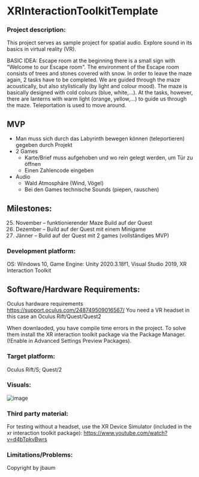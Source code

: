 # XRInteractionToolkitTemplate

### Project description: 
This project serves as sample project for spatial audio. 
Explore sound in its basics in virtual reality (VR).

BASIC IDEA:
Escape room at the beginning there is a small sign with "Welcome to our Escape room". The environment of the Escape room consists of trees and stones covered with snow. In order to leave the maze again, 2 tasks have to be completed. We are guided through the maze acoustically, but also stylistically (by light and colour mood). The maze is basically designed with cold colours (blue, white,...). At the tasks, however, there are lanterns with warm light (orange, yellow,...) to guide us through the maze. Teleportation is used to move around.

## MVP
- Man muss sich durch das Labyrinth bewegen können (teleportieren) gegeben durch Projekt
- 2 Games 
    - Karte/Brief muss aufgehoben und wo rein gelegt werden, um Tür zu öffnen
    - Einen Zahlencode eingeben
-	Audio
	- Wald Atmosphäre (Wind, Vögel) 
	- Bei den Games technische Sounds (piepen, rauschen)

## Milestones:
25. November – funktionierender Maze Build auf der Quest
23. Dezember – Build auf der Quest mit  einem Minigame
20. Jänner – Build auf der Quest mit 2 games (vollständiges MVP)

### Development platform: 
OS: Windows 10, Game Engine: Unity 2020.3.18f1, Visual Studio 2019, XR Interaction Toolkit

## Software/Hardware Requirements: 
Oculus hardware requirements https://support.oculus.com/248749509016567/
You need a VR headset in this case an Oculus Rift/Quest/Quest2

When downlaoded, you have compile time errors in the project. To solve them install the XR interaction toolkit package via the Package Manager. (!Enable in Advanced Settings Preview Packages).

### Target platform: 
Oculus Rift/S; Quest/2



### Visuals: 
![image](https://user-images.githubusercontent.com/72390133/142413211-7081f8b1-1d0a-4ae9-ad4c-a6a040d632ce.png)


### Third party material: 
For testing without a headset, use the XR Device Simulator (included in the xr interaction toolkit package):  https://www.youtube.com/watch?v=d4bTpkvBwrs

### Limitations/Problems: 

Copyright by jbaum
